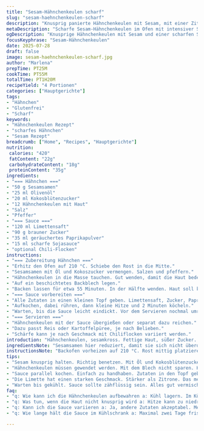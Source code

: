 ```yaml
---
title: "Sesam-Hähnchenkeulen scharf"
slug: "sesam-haehnchenkeulen-scharf"
description: "Knusprig panierte Hähnchenkeulen mit Sesam, mit einer Zitronen-Chili-Sauce. Die Hähnchenkeulen werden im Ofen gebacken, bis sie goldbraun sind. Die Sauce kombiniert Zitronensaft mit braunem Zucker, geräuchertem Paprika, und scharfer Sojasauce. Geeignet für vier Portionen. Glutenfrei, laktosefrei, ohne Nüsse und Eier. Zubereitungszeit ca. 25 Minuten, Backzeit nahe 55 Minuten. Variante mit Kokoszucker und Limettensaft, für frische und untypische Note. Einfache Vorbereitung, intensive Aromen."
metaDescription: "Scharfe Sesam-Hähnchenkeulen im Ofen mit intensiver Sauce für ein geschmackvolles Essen. Zubereitung in einer Stunde."
ogDescription: "Knusprige Hähnchenkeulen mit Sesam und einer scharfen Sauce aus Limette. Perfekt für einen schnellen Genuss."
focusKeyphrase: "Sesam-Hähnchenkeulen"
date: 2025-07-28
draft: false
image: sesam-haehnchenkeulen-scharf.jpg
author: "Marlena"
prepTime: PT25M
cookTime: PT55M
totalTime: PT1H20M
recipeYield: "4 Portionen"
categories: ["Hauptgerichte"]
tags:
- "Hähnchen"
- "Glutenfrei"
- "Scharf"
keywords:
- "Hähnchenkeulen Rezept"
- "scharfes Hähnchen"
- "Sesam Rezept"
breadcrumb: ["Home", "Recipes", "Hauptgerichte"]
nutrition: 
 calories: "420"
 fatContent: "22g"
 carbohydrateContent: "18g"
 proteinContent: "35g"
ingredients:
- "=== Hähnchen ==="
- "50 g Sesamsamen"
- "25 ml Olivenöl"
- "20 ml Kokosblütenzucker"
- "12 Hähnchenkeulen mit Haut"
- "Salz"
- "Pfeffer"
- "=== Sauce ==="
- "120 ml Limettensaft"
- "90 g brauner Zucker"
- "35 ml geräuchertes Paprikapulver"
- "15 ml scharfe Sojasauce"
- "optional Chili-Flocken"
instructions:
- "=== Zubereitung Hähnchen ==="
- "Erhitz den Ofen auf 210 °C. Schiebe den Rost in die Mitte."
- "Sesamsamen mit Öl und Kokoszucker vermengen. Salzen und pfeffern."
- "Hähnchenkeulen in die Masse tauchen. Gut wenden, damit die Haut bedeckt ist."
- "Auf ein beschichtetes Backblech legen."
- "Backen lassen für etwa 55 Minuten. In der Hälfte wenden. Haut soll knusprig sein, innen durch."
- "=== Sauce vorbereiten ==="
- "Alle Zutaten in einen kleinen Topf geben. Limettensaft, Zucker, Paprika und Sojasauce gut vermischen."
- "Aufkochen, dabei rühren, dann kleine Hitze und 2 Minuten köcheln."
- "Warten, bis die Sauce leicht eindickt. Vor dem Servieren nochmal umrühren."
- "=== Servieren ==="
- "Hähnchenkeulen mit der Sauce übergießen oder separat dazu reichen."
- "Dazu passt Reis oder Kartoffelpüree, je nach Belieben."
- "Schärfe kann je nach Geschmack mit Chiliflocken variiert werden."
introduction: "Hähnchenkeulen, sesamkross. Fettige Haut, süßer Zucker. Kokosblütenzucker, Limette statt Zitrone, sorgt für den Frische-Kick. Paprika mit rauchigem Unterton. Statt Tabasco, scharfe Sojasauce. Ein bisschen Feuer, ohne Überforderung. Backofen glüht, 210 Grad. Die Haut will knistern, innen saftig bleiben. Länger drin als typisch, dafür mehr Geschmack. Die Sauce dickt ein, nicht zu dick. Limetten bringen Säure, nicht nur Schärfe. Sesam muss mehr sein. Nicht nur Beilage, Hauptakteur. Kartoffelpüree oder Reis, simple Wahl. Schnell vorbereitet, dann im Ofen die Zeit nutzen. Jedes Stück bekommt Aufmerksamkeit durch Wenden. Ohne Nüsse, ohne Milch, für viele Essende. Aufgewertet durch kleine Drehungen an der Zutatenliste. Schon in der Küche riecht es anders. Brennt kaum, entfaltet sich."
ingredientsNote: "Sesamsamen hier reduziert, damit sie sich nicht überdecken, trotzdem knusprig. Kokosblütenzucker bringt intensivere, fast caramellige Süße statt normalem braunem Zucker. Limettensaft stärker als Zitrone, dafür milder Säureton. Sojasauce ersetzt Tabasco, sorgt für Umami und dezente Schärfe, ausgewogen. Paprikapulver geräuchert, gibt andern Geschmackskern. Die Hähnchenkeulen mit Haut behalten Fett und werden knuspriger. Salz und Pfeffer grundlegend, keine Extra-Gewürze, purer Geschmack. Die Menge Sesam leicht reduziert, so dass Öl und Zucker die Haut gleichmäßig bedecken. Der Zucker karamellisiert sanfter, bleibt in Verbindung mit Öl."
instructionsNote: "Backofen vorheizen auf 210 °C. Rost mittig platzieren, Hitze von oben und unten, für gleichmäßige Bräunung. Sesam mit Öl und Zucker gut vermischen, bis der Zucker etwas feucht scheint. Hähnchenkeulen damit benetzen, nicht nur einstreichen, sondern richtig wenden. Auf ein mit Backpapier oder Antihaftfolie ausgelegtes Blech legen, nicht zu eng, damit Hitze zirkuliert. Während Backzeit einmal wenden, genau bei Minute 25 bis 30. Das sorgt für knusprige Haut von allen Seiten. Sauce parallel zubereiten: alle Zutaten in kleinen Topf, aufkochen, dann runterschalten und kurz leicht köcheln lassen, so dickt die Sauce an. Nicht zu früh vorbereiten, damit sie frisch bleibt. Beim Servieren vorher Sauce gut umrühren, eventuell mit Chiliflocken nachschärfen. Beilagen können separat vorbereitet werden, konzentriert bleiben auf das Hähnchen. Fertig heißt: knusprig, saftig, würzig mit leichtem Kick."
tips:
- "Sesam knusprig halten. Richtig benetzen. Mit Öl und Kokosblütenzucker gut vermischen. Nicht quer aussehen lassen. Besser auftragen. Dann wird der Geschmack intensiv. Haut braucht diese Mischung."
- "Hähnchenkeulen müssen gewendet werden. Mit dem Blech nicht sparen. Hitze zirkuliert. Das sorgt für die Knusprigkeit. In der Mitte. Eine Wende nach 30 Minuten. Damit wird alles gleichmäßig. Keine Sorge um Überhitzung."
- "Sauce parallel kochen. Einfach zu handhaben. Zutaten in den Topf geben. Rühren ist wichtig. Hitze runterstellen, dann zwei Minuten köcheln. Perfekte Konsistenz erreichen. Rein in die Sauce ist wichtig. Sich um die Sauce kümmern."
- "Die Limette hat einen starken Geschmack. Stärker als Zitrone. Das merkt man in der Sauce. Bei den Hähnchen bringt sie eine andere Dimension. Paprika ist rauchig, das gibt den Kick. Mal ausprobieren, was besser passt. Brennt nicht zu sehr."
- "Warten bis gekühlt. Sauce sollte zähflüssig sein. Alles gut vermischen. Vor dem Servieren nochmal umrühren. Schärfe nach eigenem Geschmack anpassen. Das macht Spaß. Können zusätzliche Flocken hinzugefügt werden."
faq:
- "q: Wie kann ich die Hähnchenkeulen aufbewahren a: Kühl lagern. Im Kühlschrank. In einem luftdichten Behälter. Entfernt von anderen Lebensmitteln. Auch gut einfrieren. Aber am besten frisch genießen."
- "q: Was tun, wenn die Haut nicht knusprig wird a: Hitze kann zu niedrig sein. Oder nicht lange genug gebacken. Wenden ist wichtig. Zuerst mit etwas Abstand, dann mehr Hitze. Es gibt viele Wege."
- "q: Kann ich die Sauce variieren a: Ja, andere Zutaten akzeptabel. Mehr Limette oder Chili. Probieren mit Mango oder Ananas. Andere Aromen hinzufügen."
- "q: Wie lange hält die Sauce im Kühlschrank a: Maximal zwei Tage frisch. Aber in einem Behälter aufbewahren. Vor Gebrauch gut umrühren. Danach nochmal testen. "

---
```

